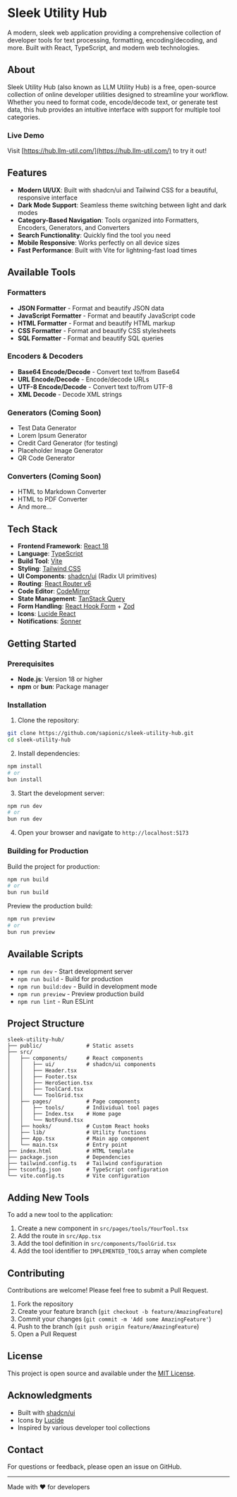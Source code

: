 # Sleek Utility Hub

A modern, sleek web application providing a comprehensive collection of developer tools for text processing, formatting, encoding/decoding, and more. Built with React, TypeScript, and modern web technologies.

## About

Sleek Utility Hub (also known as LLM Utility Hub) is a free, open-source collection of online developer utilities designed to streamline your workflow. Whether you need to format code, encode/decode text, or generate test data, this hub provides an intuitive interface with support for multiple tool categories.

### Live Demo

Visit [https://hub.llm-util.com/](https://hub.llm-util.com/) to try it out!

## Features

- **Modern UI/UX**: Built with shadcn/ui and Tailwind CSS for a beautiful, responsive interface
- **Dark Mode Support**: Seamless theme switching between light and dark modes
- **Category-Based Navigation**: Tools organized into Formatters, Encoders, Generators, and Converters
- **Search Functionality**: Quickly find the tool you need
- **Mobile Responsive**: Works perfectly on all device sizes
- **Fast Performance**: Built with Vite for lightning-fast load times

## Available Tools

### Formatters
- **JSON Formatter** - Format and beautify JSON data
- **JavaScript Formatter** - Format and beautify JavaScript code
- **HTML Formatter** - Format and beautify HTML markup
- **CSS Formatter** - Format and beautify CSS stylesheets
- **SQL Formatter** - Format and beautify SQL queries

### Encoders & Decoders
- **Base64 Encode/Decode** - Convert text to/from Base64
- **URL Encode/Decode** - Encode/decode URLs
- **UTF-8 Encode/Decode** - Convert text to/from UTF-8
- **XML Decode** - Decode XML strings

### Generators (Coming Soon)
- Test Data Generator
- Lorem Ipsum Generator
- Credit Card Generator (for testing)
- Placeholder Image Generator
- QR Code Generator

### Converters (Coming Soon)
- HTML to Markdown Converter
- HTML to PDF Converter
- And more...

## Tech Stack

- **Frontend Framework**: [React 18](https://react.dev/)
- **Language**: [TypeScript](https://www.typescriptlang.org/)
- **Build Tool**: [Vite](https://vitejs.dev/)
- **Styling**: [Tailwind CSS](https://tailwindcss.com/)
- **UI Components**: [shadcn/ui](https://ui.shadcn.com/) (Radix UI primitives)
- **Routing**: [React Router v6](https://reactrouter.com/)
- **Code Editor**: [CodeMirror](https://codemirror.net/)
- **State Management**: [TanStack Query](https://tanstack.com/query)
- **Form Handling**: [React Hook Form](https://react-hook-form.com/) + [Zod](https://zod.dev/)
- **Icons**: [Lucide React](https://lucide.dev/)
- **Notifications**: [Sonner](https://sonner.emilkowal.ski/)

## Getting Started

### Prerequisites

- **Node.js**: Version 18 or higher
- **npm** or **bun**: Package manager

### Installation

1. Clone the repository:
```bash
git clone https://github.com/sapionic/sleek-utility-hub.git
cd sleek-utility-hub
```

2. Install dependencies:
```bash
npm install
# or
bun install
```

3. Start the development server:
```bash
npm run dev
# or
bun run dev
```

4. Open your browser and navigate to `http://localhost:5173`

### Building for Production

Build the project for production:
```bash
npm run build
# or
bun run build
```

Preview the production build:
```bash
npm run preview
# or
bun run preview
```

## Available Scripts

- `npm run dev` - Start development server
- `npm run build` - Build for production
- `npm run build:dev` - Build in development mode
- `npm run preview` - Preview production build
- `npm run lint` - Run ESLint

## Project Structure

```
sleek-utility-hub/
├── public/              # Static assets
├── src/
│   ├── components/      # React components
│   │   ├── ui/          # shadcn/ui components
│   │   ├── Header.tsx
│   │   ├── Footer.tsx
│   │   ├── HeroSection.tsx
│   │   ├── ToolCard.tsx
│   │   └── ToolGrid.tsx
│   ├── pages/           # Page components
│   │   ├── tools/       # Individual tool pages
│   │   ├── Index.tsx    # Home page
│   │   └── NotFound.tsx
│   ├── hooks/           # Custom React hooks
│   ├── lib/             # Utility functions
│   ├── App.tsx          # Main app component
│   └── main.tsx         # Entry point
├── index.html           # HTML template
├── package.json         # Dependencies
├── tailwind.config.ts   # Tailwind configuration
├── tsconfig.json        # TypeScript configuration
└── vite.config.ts       # Vite configuration
```

## Adding New Tools

To add a new tool to the application:

1. Create a new component in `src/pages/tools/YourTool.tsx`
2. Add the route in `src/App.tsx`
3. Add the tool definition in `src/components/ToolGrid.tsx`
4. Add the tool identifier to `IMPLEMENTED_TOOLS` array when complete

## Contributing

Contributions are welcome! Please feel free to submit a Pull Request.

1. Fork the repository
2. Create your feature branch (`git checkout -b feature/AmazingFeature`)
3. Commit your changes (`git commit -m 'Add some AmazingFeature'`)
4. Push to the branch (`git push origin feature/AmazingFeature`)
5. Open a Pull Request

## License

This project is open source and available under the [MIT License](LICENSE).

## Acknowledgments

- Built with [shadcn/ui](https://ui.shadcn.com/)
- Icons by [Lucide](https://lucide.dev/)
- Inspired by various developer tool collections

## Contact

For questions or feedback, please open an issue on GitHub.

---

Made with ❤️ for developers
